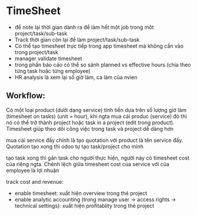 # TimeSheet

- để note lại thời gian dành ra để làm hết một job trong môt project/task/sub-task
- Track thời gian còn lại để làm project/task/sub-task
- Có thể tạo timesheet trực tiếp trong app timesheet mà không cần vào trong project/task
- manager validate timesheet
- trong phần báo cáo có thể so sánh planned vs effective hours (chia theo từng task hoặc từng employee)
- HR analysis là xem lại số giờ làm, ca làm của nvien

## Workflow:

Có một loại product (dưới dạng service) tính tiền dựa trên số lượng giờ làm (timesheet on tasks) (unit = hour), khi ngta mua cái produc (service) đó thì nó có thể trở thành project hoặc task in a project (edit trong product). Timesheet giúp theo dõi công việc trong task và project dễ dàng hơn

mua cái service đấy chính là tạo quotation với product là tên service đấy. Quotation tạo xong thì odoo tự tạo task/project cho mình

tạo task xong thì gán task cho người thực hiện, người này có timesheet cost của riêng ngta. Chênh lệch giữa timesheet cost của service với của employee là lợi nhuận

track cost and revenue:
- enable timesheet: xuất hiện overview trong thẻ project
- enable analytic accounting (trong manage user -> access rights -> technical settings): xuất hiện profitablity trong thẻ project


